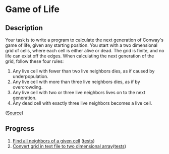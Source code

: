 Game of Life
============

Description
-----------

Your task is to write a program to calculate the next
generation of Conway's game of life, given any starting
position. You start with a two dimensional grid of cells,
where each cell is either alive or dead. The grid is finite,
and no life can exist off the edges. When calculating the
next generation of the grid, follow these four rules:

1. Any live cell with fewer than two live neighbors dies,
   as if caused by underpopulation.
2. Any live cell with more than three live neighbors dies,
   as if by overcrowding.
3. Any live cell with two or three live neighbors lives
   on to the next generation.
4. Any dead cell with exactly three live neighbors becomes
   a live cell.

([Source](https://github.com/garora/TDD-Katas#game-of-life-))

Progress
--------

1. [Find all neighbors of a given cell](life-neighbors.rb) ([tests](spec/life-neighbors_spec.rb))
2. [Convert grid in text file to two dimensional array](life-grid.rb)([tests](spec/life-grid_spec.rb))